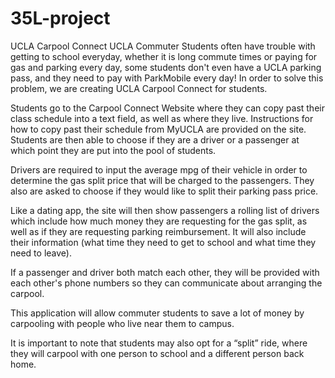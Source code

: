 # 35L-project


UCLA Carpool Connect
UCLA Commuter Students often have trouble with getting to school everyday, whether it is long commute times or paying for gas and parking every day, some students don't even have a UCLA parking pass, and they need to pay with ParkMobile every day!  In order to solve this problem, we are creating UCLA Carpool Connect for students.

Students go to the Carpool Connect Website where they can copy past their class schedule into a text field, as well as where they live.  Instructions for how to copy past their schedule from MyUCLA are provided on the site.  Students are then able to choose if they are a driver or a passenger at which point they are put into the pool of students.  

Drivers are required to input the average mpg of their vehicle in order to determine the gas split price that will be charged to the passengers.  They also are asked to choose if they would like to split their parking pass price.

Like a dating app, the site will then show passengers a rolling list of drivers which include how much money they are requesting for the gas split, as well as if they are requesting parking reimbursement.  It will also include their information (what time they need to get to school and what time they need to leave).

If a passenger and driver both match each other, they will be provided with each other's phone numbers so they can communicate about arranging the carpool. 

This application will allow commuter students to save a lot of money by carpooling with people who live near them to campus.  

It is important to note that students may also opt for a “split” ride, where they will carpool with one person to school and a different person back home.
